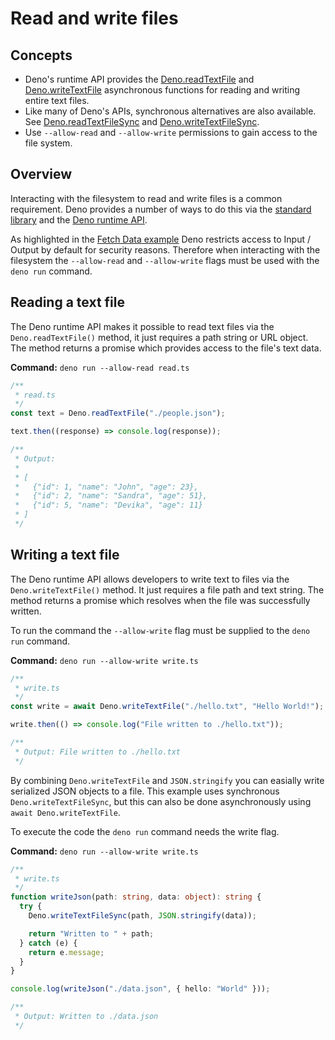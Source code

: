 # Read and write files

## Concepts

- Deno's runtime API provides the
  [Deno.readTextFile](https://doc.deno.land/builtin/stable#Deno.readTextFile)
  and
  [Deno.writeTextFile](https://doc.deno.land/builtin/stable#Deno.writeTextFile)
  asynchronous functions for reading and writing entire text files.
- Like many of Deno's APIs, synchronous alternatives are also available. See
  [Deno.readTextFileSync](https://doc.deno.land/builtin/stable#Deno.readTextFileSync)
  and
  [Deno.writeTextFileSync](https://doc.deno.land/builtin/stable#Deno.writeTextFileSync).
- Use `--allow-read` and `--allow-write` permissions to gain access to the file
  system.

## Overview

Interacting with the filesystem to read and write files is a common requirement.
Deno provides a number of ways to do this via the
[standard library](https://deno.land/std) and the
[Deno runtime API](https://doc.deno.land/builtin/stable).

As highlighted in the [Fetch Data example](./fetch_data) Deno restricts access
to Input / Output by default for security reasons. Therefore when interacting
with the filesystem the `--allow-read` and `--allow-write` flags must be used
with the `deno run` command.

## Reading a text file

The Deno runtime API makes it possible to read text files via the
`Deno.readTextFile()` method, it just requires a path string or URL object. The
method returns a promise which provides access to the file's text data.

**Command:** `deno run --allow-read read.ts`

```typescript
/**
 * read.ts
 */
const text = Deno.readTextFile("./people.json");

text.then((response) => console.log(response));

/**
 * Output:
 *
 * [
 *   {"id": 1, "name": "John", "age": 23},
 *   {"id": 2, "name": "Sandra", "age": 51},
 *   {"id": 5, "name": "Devika", "age": 11}
 * ]
 */
```

## Writing a text file

The Deno runtime API allows developers to write text to files via the
`Deno.writeTextFile()` method. It just requires a file path and text string. The
method returns a promise which resolves when the file was successfully written.

To run the command the `--allow-write` flag must be supplied to the `deno run`
command.

**Command:** `deno run --allow-write write.ts`

```typescript
/**
 * write.ts
 */
const write = await Deno.writeTextFile("./hello.txt", "Hello World!");

write.then(() => console.log("File written to ./hello.txt"));

/**
 * Output: File written to ./hello.txt
 */
```

By combining `Deno.writeTextFile` and `JSON.stringify` you can easially write
serialized JSON objects to a file. This example uses synchronous
`Deno.writeTextFileSync`, but this can also be done asynchronously using
`await Deno.writeTextFile`.

To execute the code the `deno run` command needs the write flag.

**Command:** `deno run --allow-write write.ts`

```typescript
/**
 * write.ts
 */
function writeJson(path: string, data: object): string {
  try {
    Deno.writeTextFileSync(path, JSON.stringify(data));

    return "Written to " + path;
  } catch (e) {
    return e.message;
  }
}

console.log(writeJson("./data.json", { hello: "World" }));

/**
 * Output: Written to ./data.json
 */
```
